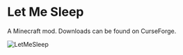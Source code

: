 # Let Me Sleep

A Minecraft mod. Downloads can be found on CurseForge.

![LetMeSleep](https://i.imgur.com/spG9Bel.png)